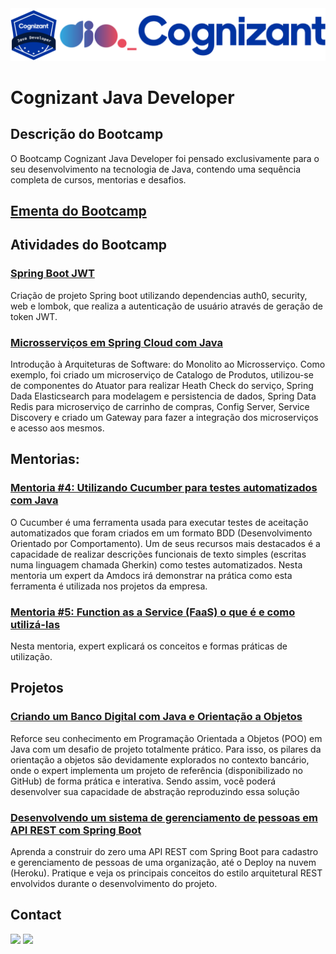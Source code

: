 <img alt="logo Bootcamp Cognizant Java Developer" src="https://github.com/joaomhernandes/DIO_Activities/blob/main/Assets/CognizantJavaDeveloper.svg" style="width: 100%, height: auto, margin-left: auto, margin-left: auto" />

# Cognizant Java Developer

## Descrição do Bootcamp

O Bootcamp Cognizant Java Developer foi pensado exclusivamente para o seu desenvolvimento na tecnologia de Java, contendo uma sequência completa de cursos, mentorias e desafios.

## [Ementa do Bootcamp](https://github.com/joaomhernandes/DIO_Activities/blob/main/Assets/ementaCognizantJavaDeveloper.md)

## Atividades do Bootcamp

### [Spring Boot JWT](https://github.com/joaomhernandes/DIO_Activities/tree/main/CognizantJavaDeveloper/spring-boot-jwt)

Criação de projeto Spring boot utilizando dependencias auth0, security, web e lombok, que realiza a autenticação de usuário através de geração de token JWT.

### [Microsserviços em Spring Cloud com Java](https://github.com/joaomhernandes/DIO_Activities/tree/main/CognizantJavaDeveloper/spring-boot-jwt)

Introdução à Arquiteturas de Software: do Monolito ao Microsserviço. Como exemplo, foi criado um microserviço de Catalogo de Produtos, utilizou-se de componentes do Atuator para realizar Heath Check do serviço, Spring Dada Elasticsearch para modelagem e persistencia de dados, Spring Data Redis para microserviço de carrinho de compras, Config Server, Service Discovery e criado um Gateway para fazer a integração dos microserviços e acesso aos mesmos.

## Mentorias:

### [Mentoria #4: Utilizando Cucumber para testes automatizados com Java](https://github.com/joaomhernandes/DIO_Activities/tree/main/AmdocsJavaDeveloper/UtilizandoCucumberTestesAutomatizados)

O Cucumber é uma ferramenta usada para executar testes de aceitação automatizados que foram criados em um formato BDD (Desenvolvimento Orientado por Comportamento). Um de seus recursos mais destacados é a capacidade de realizar descrições funcionais de texto simples (escritas numa linguagem chamada Gherkin) como testes automatizados. Nesta mentoria um expert da Amdocs irá demonstrar na prática como esta ferramenta é utilizada nos projetos da empresa.

### [Mentoria #5: Function as a Service (FaaS) o que é e como utilizá-las](https://github.com/joaomhernandes/DIO_Activities/tree/main/AmdocsJavaDeveloper/UtilizandoCucumberTestesAutomatizados)

Nesta mentoria, expert explicará os conceitos e formas práticas de utilização.

## Projetos

### [Criando um Banco Digital com Java e Orientação a Objetos](https://github.com/joaomhernandes/DIO_Activities/tree/main/CognizantJavaDeveloper/BancoDigital)

Reforce seu conhecimento em Programação Orientada a Objetos (POO) em Java com um desafio de projeto totalmente prático. Para isso, os pilares da orientação a objetos são devidamente explorados no contexto bancário, onde o expert implementa um projeto de referência (disponibilizado no GitHub) de forma prática e interativa. Sendo assim, você poderá desenvolver sua capacidade de abstração reproduzindo essa solução

### [Desenvolvendo um sistema de gerenciamento de pessoas em API REST com Spring Boot](https://github.com/joaomhernandes/personapi-manager)

Aprenda a construir do zero uma API REST com Spring Boot para cadastro e gerenciamento de pessoas de uma organização, até o Deploy na nuvem (Heroku). Pratique e veja os principais conceitos do estilo arquitetural REST envolvidos durante o desenvolvimento do projeto.


## Contact

<a href="https://www.linkedin.com/in/joão-maurício-hernandes-carrenho/" target="_blank"><img src="https://img.shields.io/badge/-LinkedIn-%230077B5?style=for-the-badge&logo=linkedin&logoColor=white" target="_blank"></a> <a href="https://github.com/joaomhernandes" target="_blank"><img src="https://img.shields.io/github/followers/joaomhernandes?label=Joaomhernandes&style=for-the-badge" target="_blank"></a> 